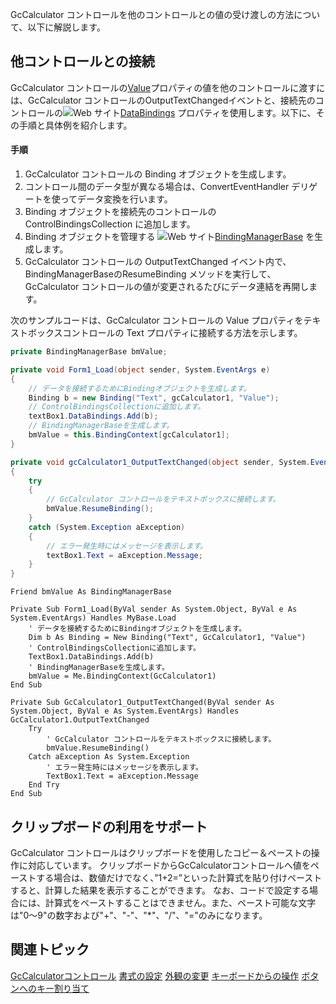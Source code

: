 GcCalculator コントロールを他のコントロールとの値の受け渡しの方法について、以下に解説します。

## 他コントロールとの接続

GcCalculator コントロールの[Value](gcdocsite__documentlink?toc-item-id=3e859e63-8f5f-4ff8-944f-59b53cd7d440)プロパティの値を他のコントロールに渡すには、GcCalculator コントロールのOutputTextChangedイベントと、接続先のコントロールの![Web サイト](/DOCUMENT_SITE_LINK_PREFIX_HERE/document-site-files/images/06fadbb1-c461-433a-b385-ae4966e56069/images/weblink.png)[DataBindings](http://msdn.microsoft.com/ja-jp/library/system.windows.forms.control.databindings%28v=vs.110%29.aspx) プロパティを使用します。以下に、その手順と具体例を紹介します。

#### 手順

1. GcCalculator コントロールの Binding オブジェクトを生成します。
2. コントロール間のデータ型が異なる場合は、ConvertEventHandler デリゲートを使ってデータ変換を行います。
3. Binding オブジェクトを接続先のコントロールの ControlBindingsCollection に追加します。
4. Binding オブジェクトを管理する ![Web サイト](/DOCUMENT_SITE_LINK_PREFIX_HERE/document-site-files/images/06fadbb1-c461-433a-b385-ae4966e56069/images/weblink.png)[BindingManagerBase](http://msdn.microsoft.com/ja-jp/library/system.windows.forms.bindingmanagerbase%28v=vs.110%29.aspx) を生成します。
5. GcCalculator コントロールの OutputTextChanged イベント内で、BindingManagerBaseのResumeBinding メソッドを実行して、GcCalculator コントロールの値が変更されるたびにデータ連結を再開します。

次のサンプルコードは、GcCalculator コントロールの Value プロパティをテキストボックスコントロールの Text プロパティに接続する方法を示します。

```csharp
private BindingManagerBase bmValue;

private void Form1_Load(object sender, System.EventArgs e)
{
    // データを接続するためにBindingオブジェクトを生成します。
    Binding b = new Binding("Text", gcCalculator1, "Value");
    // ControlBindingsCollectionに追加します。
    textBox1.DataBindings.Add(b);
    // BindingManagerBaseを生成します。
    bmValue = this.BindingContext[gcCalculator1];
}

private void gcCalculator1_OutputTextChanged(object sender, System.EventArgs e)
{
    try
    {
        // GcCalculator コントロールをテキストボックスに接続します。
        bmValue.ResumeBinding();
    }
    catch (System.Exception aException)
    {
        // エラー発生時にはメッセージを表示します。
        textBox1.Text = aException.Message;
    }
}
```

```vbnet
Friend bmValue As BindingManagerBase

Private Sub Form1_Load(ByVal sender As System.Object, ByVal e As System.EventArgs) Handles MyBase.Load
    ' データを接続するためにBindingオブジェクトを生成します。
    Dim b As Binding = New Binding("Text", GcCalculator1, "Value")
    ' ControlBindingsCollectionに追加します。
    TextBox1.DataBindings.Add(b)
    ' BindingManagerBaseを生成します。
    bmValue = Me.BindingContext(GcCalculator1)
End Sub

Private Sub GcCalculator1_OutputTextChanged(ByVal sender As System.Object, ByVal e As System.EventArgs) Handles GcCalculator1.OutputTextChanged
    Try
        ' GcCalculator コントロールをテキストボックスに接続します。
        bmValue.ResumeBinding()
    Catch aException As System.Exception
        ' エラー発生時にはメッセージを表示します。
        TextBox1.Text = aException.Message
    End Try
End Sub
```

## クリップボードの利用をサポート

GcCalculator コントロールはクリップボードを使用したコピー＆ペーストの操作に対応しています。
クリップボードからGcCalculatorコントロールへ値をペーストする場合は、数値だけでなく、”1+2=”といった計算式を貼り付けペーストすると、計算した結果を表示することができます。
なお、コードで設定する場合には、計算式をペーストすることはできません。また、ペースト可能な文字は"0～9"の数字および"+"、"-"、"\*"、"/"、"="のみになります。

## 関連トピック

[GcCalculatorコントロール](gcdocsite__documentlink?toc-item-id=020d253d-f12e-416d-84be-0aabaf1bce55)
[書式の設定](gcdocsite__documentlink?toc-item-id=4348356e-9217-4cde-8f63-8913552eb24c)
[外観の変更](gcdocsite__documentlink?toc-item-id=9e0f8245-9dce-4b8a-94c2-15fa3811a763)
[キーボードからの操作](gcdocsite__documentlink?toc-item-id=884638ab-c590-4ee1-9c1d-a4e00437ac49)
[ボタンへのキー割り当て](gcdocsite__documentlink?toc-item-id=0aaf6328-034b-435c-9ee6-3a4523f1923f)